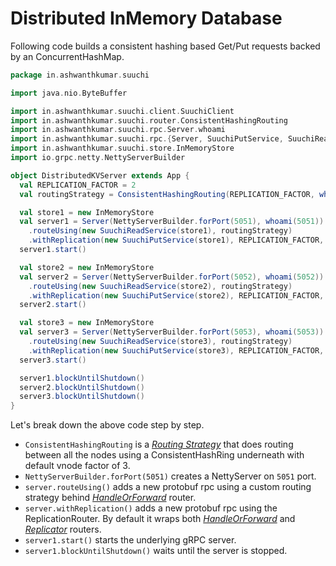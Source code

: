 # Distributed InMemory Database

Following code builds a consistent hashing based Get/Put requests backed by an ConcurrentHashMap.

```scala
package in.ashwanthkumar.suuchi

import java.nio.ByteBuffer

import in.ashwanthkumar.suuchi.client.SuuchiClient
import in.ashwanthkumar.suuchi.router.ConsistentHashingRouting
import in.ashwanthkumar.suuchi.rpc.Server.whoami
import in.ashwanthkumar.suuchi.rpc.{Server, SuuchiPutService, SuuchiReadService}
import in.ashwanthkumar.suuchi.store.InMemoryStore
import io.grpc.netty.NettyServerBuilder

object DistributedKVServer extends App {
  val REPLICATION_FACTOR = 2
  val routingStrategy = ConsistentHashingRouting(REPLICATION_FACTOR, whoami(5051), whoami(5052), whoami(5053))

  val store1 = new InMemoryStore
  val server1 = Server(NettyServerBuilder.forPort(5051), whoami(5051))
    .routeUsing(new SuuchiReadService(store1), routingStrategy)
    .withReplication(new SuuchiPutService(store1), REPLICATION_FACTOR, routingStrategy)
  server1.start()

  val store2 = new InMemoryStore
  val server2 = Server(NettyServerBuilder.forPort(5052), whoami(5052))
    .routeUsing(new SuuchiReadService(store2), routingStrategy)
    .withReplication(new SuuchiPutService(store2), REPLICATION_FACTOR, routingStrategy)
  server2.start()

  val store3 = new InMemoryStore
  val server3 = Server(NettyServerBuilder.forPort(5053), whoami(5053))
    .routeUsing(new SuuchiReadService(store3), routingStrategy)
    .withReplication(new SuuchiPutService(store3), REPLICATION_FACTOR, routingStrategy)
  server3.start()

  server1.blockUntilShutdown()
  server2.blockUntilShutdown()
  server3.blockUntilShutdown()
}
```

Let's break down the above code step by step.

- `ConsistentHashingRouting` is a [_Routing Strategy_](../internals/router.md#routingstrategy) that does routing between all the nodes using a ConsistentHashRing underneath with default vnode factor of 3.
- `NettyServerBuilder.forPort(5051)` creates a NettyServer on `5051` port.
- `server.routeUsing()` adds a new protobuf rpc using a custom routing strategy behind [_HandleOrForward_](../internals/router.md) router.
- `server.withReplication()` adds a new protobuf rpc using the ReplicationRouter. By default it wraps both [_HandleOrForward_](../internals/router.md) and [_Replicator_](../internals/replication.md) routers.
- `server1.start()` starts the underlying gRPC server.
- `server1.blockUntilShutdown()` waits until the server is stopped.
